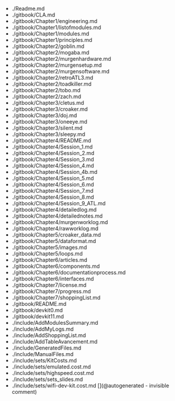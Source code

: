 * ./Readme.md
* ./gitbook/CLA.md
* ./gitbook/Chapter1/engineering.md
* ./gitbook/Chapter1/listofmodules.md
* ./gitbook/Chapter1/modules.md
* ./gitbook/Chapter1/principles.md
* ./gitbook/Chapter2/goblin.md
* ./gitbook/Chapter2/mogaba.md
* ./gitbook/Chapter2/murgenhardware.md
* ./gitbook/Chapter2/murgensetup.md
* ./gitbook/Chapter2/murgensoftware.md
* ./gitbook/Chapter2/retroATL3.md
* ./gitbook/Chapter2/toadkiller.md
* ./gitbook/Chapter2/tobo.md
* ./gitbook/Chapter2/zach.md
* ./gitbook/Chapter3/cletus.md
* ./gitbook/Chapter3/croaker.md
* ./gitbook/Chapter3/doj.md
* ./gitbook/Chapter3/oneeye.md
* ./gitbook/Chapter3/silent.md
* ./gitbook/Chapter3/sleepy.md
* ./gitbook/Chapter4/README.md
* ./gitbook/Chapter4/Session_1.md
* ./gitbook/Chapter4/Session_2.md
* ./gitbook/Chapter4/Session_3.md
* ./gitbook/Chapter4/Session_4.md
* ./gitbook/Chapter4/Session_4b.md
* ./gitbook/Chapter4/Session_5.md
* ./gitbook/Chapter4/Session_6.md
* ./gitbook/Chapter4/Session_7.md
* ./gitbook/Chapter4/Session_8.md
* ./gitbook/Chapter4/Session_9_ATL.md
* ./gitbook/Chapter4/detailedlog.md
* ./gitbook/Chapter4/detailednotes.md
* ./gitbook/Chapter4/murgenworklog.md
* ./gitbook/Chapter4/rawworklog.md
* ./gitbook/Chapter5/croaker_data.md
* ./gitbook/Chapter5/dataformat.md
* ./gitbook/Chapter5/images.md
* ./gitbook/Chapter5/loops.md
* ./gitbook/Chapter6/articles.md
* ./gitbook/Chapter6/components.md
* ./gitbook/Chapter6/documentationprocess.md
* ./gitbook/Chapter6/interfaces.md
* ./gitbook/Chapter7/license.md
* ./gitbook/Chapter7/progress.md
* ./gitbook/Chapter7/shoppingList.md
* ./gitbook/README.md
* ./gitbook/devkit0.md
* ./gitbook/devkit11.md
* ./include/AddModulesSummary.md
* ./include/AddMyLogs.md
* ./include/AddShoppingList.md
* ./include/AddTableAvancement.md
* ./include/GeneratedFiles.md
* ./include/ManualFiles.md
* ./include/sets/KitCosts.md
* ./include/sets/emulated.cost.md
* ./include/sets/highspeed.cost.md
* ./include/sets/sets_slides.md
* ./include/sets/wifi-dev-kit.cost.md
[](@autogenerated - invisible comment)